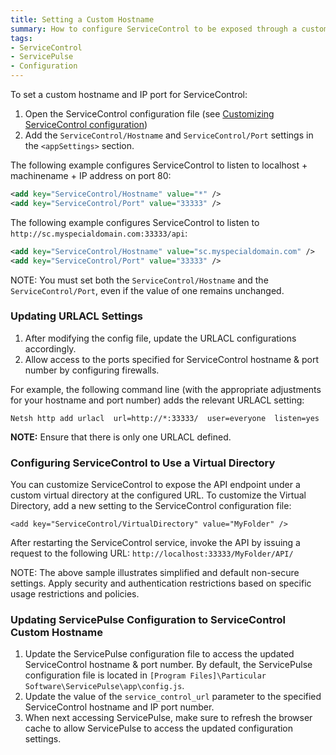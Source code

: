 ```yaml
---
title: Setting a Custom Hostname
summary: How to configure ServiceControl to be exposed through a custom hostname and IP port
tags:
- ServiceControl
- ServicePulse
- Configuration
---
```


To set a custom hostname and IP port for ServiceControl:

1. Open the ServiceControl configuration file (see [Customizing ServiceControl configuration](creating-config-file.md))  
1. Add the `ServiceControl/Hostname` and `ServiceControl/Port` settings in the `<appSettings>` section. 


The following example configures ServiceControl to listen to localhost + machinename + IP address on port 80:

```xml 
<add key="ServiceControl/Hostname" value="*" />
<add key="ServiceControl/Port" value="33333" />
```

The following example configures ServiceControl to listen to `http://sc.myspecialdomain.com:33333/api`:

```xml
<add key="ServiceControl/Hostname" value="sc.myspecialdomain.com" />
<add key="ServiceControl/Port" value="33333" />
```

NOTE: You must set both the `ServiceControl/Hostname` and the `ServiceControl/Port`, even if the value of one remains unchanged.

### Updating URLACL Settings

1. After modifying the config file, update the URLACL configurations accordingly. 
1. Allow access to the ports specified for ServiceControl hostname & port number by configuring firewalls.

For example, the following command line (with the appropriate adjustments for your hostname and port number) adds the relevant URLACL setting:  

`Netsh http add urlacl  url=http://*:33333/  user=everyone  listen=yes`

**NOTE:** Ensure that there is only one URLACL defined. 

### Configuring ServiceControl to Use a Virtual Directory

You can customize ServiceControl to expose the API endpoint under a custom virtual directory at the configured URL. To customize the Virtual Directory, add a new setting to the ServiceControl configuration file:

`<add key="ServiceControl/VirtualDirectory" value="MyFolder" />`

After restarting the ServiceControl service, invoke the API by issuing a request to the following URL: `http://localhost:33333/MyFolder/API/`

NOTE: The above sample illustrates simplified and default non-secure settings. Apply security and authentication restrictions based on specific usage restrictions and policies. 

### Updating ServicePulse Configuration to ServiceControl Custom Hostname

1. Update the ServicePulse configuration file to access the updated ServiceControl hostname & port number. By default, the ServicePulse configuration file is located in `[Program Files]\Particular Software\ServicePulse\app\config.js`.
1. Update the value of the `service_control_url` parameter to the specified ServiceControl hostname and IP port number.
1. When next accessing ServicePulse, make sure to refresh the browser cache to allow ServicePulse to access the updated configuration settings. 



